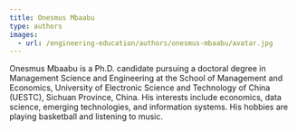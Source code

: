 ```yaml
---
title: Onesmus Mbaabu
type: authors
images:
  - url: /engineering-education/authors/onesmus-mbaabu/avatar.jpg 
---
```

Onesmus Mbaabu is a Ph.D. candidate pursuing a doctoral degree in Management Science and Engineering at the School of Management and Economics, University of Electronic Science and Technology of China (UESTC), Sichuan Province, China. His interests include economics, data science, emerging technologies, and information systems. His hobbies are playing basketball and listening to music.
